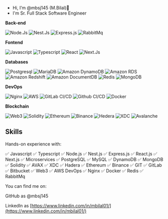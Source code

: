- Hi, I’m @mbsj145 (M.Bilal)👋 
- I'm Sr. Full Stack Software Engineer
<!---
- 👀 I’m interested in ...
- 🌱 I’m currently learning ...
- 💞️ I’m looking to collaborate on ...
- 📫 How to reach me ...
--->

**Back-end**

![Node.Js](https://img.shields.io/badge/-nodejs-black?style=flat-square&logo=nodejs)
![Nest.Js](https://img.shields.io/badge/-Nestjs-0aad48?style=flat-square&logo=Nestjs)
![Express.js](https://img.shields.io/badge/ExpressJs-red?style=flat-square&logo=ExpressJs)
![RabbitMq](https://img.shields.io/badge/-RabbitMq-%FF664?style=flat-square&logo=RabbitMq)

**Fontend**

![Javascript](https://img.shields.io/badge/-Javascript-yellow?style=flat-square&logo=Javascript)
![Typescript](https://img.shields.io/badge/-Typescript-white?style=flat-square&logo=Typescript)
![React](https://img.shields.io/badge/-React.js-black?style=flat-square&logo=React)
![Next.Js](https://img.shields.io/badge/Next-black?style=flat-square&logo=Next.Js)


**Databases**

![Postgresql](https://img.shields.io/badge/-Postgresql-%232c3e50?style=flat-square&logo=Postgresql)
![MariaDB](https://img.shields.io/badge/-MariaDB-blue?style=flat-square&logo=MariaDB)
![Amazon DynamoDB](https://img.shields.io/badge/-Amazon%20DynamoDB-4053A9?style=flat-square&logo=Amazon%20DynamoDB)
![Amazon RDS](https://img.shields.io/badge/-Amazon%20RDS-232F3E?style=flat-square&logo=Amazon%20RDS)
![Amazon Redshift](https://img.shields.io/badge/-Amazon%20Redshift-232F3E?style=flat-square&logo=Amazon%20Redshift)
![Amazon DocumentDB](https://img.shields.io/badge/-Amazon%20DocumentDB-0096D6?style=flat-square&logo=Amazon%20DocumentDB)
![Redis](https://img.shields.io/badge/-Redis-FCA121?style=flat-square&logo=Redis)
![MongoDB](https://img.shields.io/badge/-MongoDB-%232c3e50?style=flat-square&logo=MongoDB)

**DevOps**

![Nginx](https://img.shields.io/badge/-Nginx-000000?style=flat-square&logo=Nginx)
![AWS](https://img.shields.io/badge/-AWS-FF9900?style=flat-square&logo=AWS)
![GitLab CI/CD](https://img.shields.io/badge/-GitLab%20CI%2FCD-%23FCA121?style=flat-square&logo=GitLab)
![Github CI/CD](https://img.shields.io/badge/-Github%20CI%2FCD-%23FCA121?style=flat-square&logo=Github)
![Docker](https://img.shields.io/badge/-Docker-%230000FF?style=flat-square&logo=Docker)

**Blockchain**

![Web3](https://img.shields.io/badge/-Web3-000000?style=flat-square&logo=Web3)
![Solidity](https://img.shields.io/badge/-Solidity-363636?style=flat-square&logo=Solidity)
![Ethereum](https://img.shields.io/badge/-Ethereum-3C3C3D?style=flat-square&logo=Ethereum)
![Binance](https://img.shields.io/badge/-Binance-F0B90B?style=flat-square&logo=Binance)
![Hedera](https://img.shields.io/badge/-Hedera-2C3539?style=flat-square&logo=Hedera)
![XDC](https://img.shields.io/badge/-XDC-1C4DC3?style=flat-square&logo=XDC)
![Avalanche](https://img.shields.io/badge/-Avalanche-E84142?style=flat-square&logo=AVAX)


## Skills

Hands-on experience with:

✅ Javascript ✅ Typescript ✅ Node.js ✅ Nest.js ✅ Express.js ✅ React.js ✅ Next.js ✅ Microservices ✅ PostgreSQL ✅ MySQL ✅ DynamoDB ✅ MongoDB ✅ Solidity ✅ AVAX ✅ XDC ✅ Hadera ✅ Ethereum ✅ Binance ✅ GIT ✅ GitLab ✅ Bitbucket ✅ Web3 ✅ AWS DevOps ✅ Nginx ✅ Docker ✅ Redis ✅ RabbitMq




You can find me on:
<!---
My website: [https://www.linkedin.com/in/mbilal01/](https://www.linkedin.com/in/mbilal01/)
--->
GitHub as @mbsj145

LinkedIn as [https://www.linkedin.com/in/mbilal01/](https://www.linkedin.com/in/mbilal01/)

<!---
mbsj145/mbsj145 is a ✨ special ✨ repository because its `README.md` (this file) appears on your GitHub profile.
You can click the Preview link to take a look at your changes.
--->
